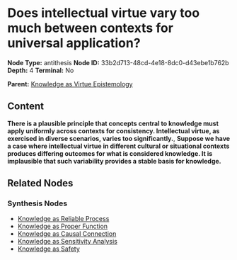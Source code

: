 # Does intellectual virtue vary too much between contexts for universal application?

**Node Type:** antithesis
**Node ID:** 33b2d713-48cd-4e18-8dc0-d43ebe1b762b
**Depth:** 4
**Terminal:** No

**Parent:** [Knowledge as Virtue Epistemology](knowledge-as-virtue-epistemology-synthesis-0b225ed2-8f15-434b-b14d-d4a25dddfa64.md)

## Content

**There is a plausible principle that concepts central to knowledge must apply uniformly across contexts for consistency. Intellectual virtue, as exercised in diverse scenarios, varies too significantly.**, **Suppose we have a case where intellectual virtue in different cultural or situational contexts produces differing outcomes for what is considered knowledge. It is implausible that such variability provides a stable basis for knowledge.**

## Related Nodes

### Synthesis Nodes

- [Knowledge as Reliable Process](knowledge-as-reliable-process-synthesis-5a3f96b8-0bef-4b8f-9b6c-68731fce4683.md)
- [Knowledge as Proper Function](knowledge-as-proper-function-synthesis-729c7b77-779d-4c8f-bede-a954849c40e0.md)
- [Knowledge as Causal Connection](knowledge-as-causal-connection-synthesis-7857dc6c-1d35-4052-9149-958c458d3042.md)
- [Knowledge as Sensitivity Analysis](knowledge-as-sensitivity-analysis-synthesis-41be86f5-a716-464c-9669-437d7adcbb1e.md)
- [Knowledge as Safety](knowledge-as-safety-synthesis-06262b88-60d6-4901-9b56-14d9d1773931.md)
